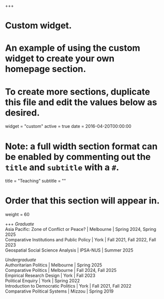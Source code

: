 +++
# Custom widget.
# An example of using the custom widget to create your own homepage section.
# To create more sections, duplicate this file and edit the values below as desired.
widget = "custom"
active = true
date = 2016-04-20T00:00:00

# Note: a full width section format can be enabled by commenting out the `title` and `subtitle` with a `#`.
title = "Teaching"
subtitle = ""

# Order that this section will appear in.
weight = 60

+++
*Graduate*  
Asia Pacific: Zone of Conflict or Peace? | Melbourne | Spring 2024, Spring 2025    
Comparative Institutions and Public Policy | York | Fall 2021, Fall 2022, Fall 2023    
Geospatial Social Science Analysis | IPSA-NUS | Summer 2025    

*Undergraduate*  
Authoritarian Politics | Melbourne | Spring 2025   
Comparative Politics | Melbourne | Fall 2024, Fall 2025    
Empirical Research Design | York | Fall 2023     
Political Enquiry | York | Spring 2022     
Introduction to Democratic Politics | York | Fall 2021, Fall 2022     
Comparative Political Systems | Mizzou | Spring 2019     
